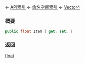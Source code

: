 ← [API索引](Api-Index) ← [命名空间索引](Namespace-Index) ← [Vector4](VRageMath.Vector4)

### 概要

```csharp
public float Item { get; set; }
```

### 返回

[float](https://docs.microsoft.com/en-us/dotnet/api/System.Single?view=netframework-4.6)

